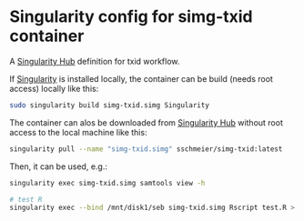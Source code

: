 # Singularity config for simg-txid container

A [Singularity Hub](https://www.singularity-hub.org/) definition for txid workflow.

If [Singularity](http://singularity.lbl.gov) is installed locally, the container can be build (needs root access) locally like this:

```bash
sudo singularity build simg-txid.simg Singularity
```

The container can alos be downloaded from [Singularity Hub](https://www.singularity-hub.org/) without root access to the local machine like this:

```bash
singularity pull --name "simg-txid.simg" sschmeier/simg-txid:latest 
```

Then, it can be used, e.g.:

```bash
singularity exec simg-txid.simg samtools view -h

# test R
singularity exec --bind /mnt/disk1/seb simg-txid.simg Rscript test.R > session.txt
```
